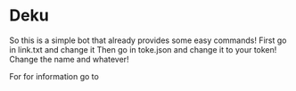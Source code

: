 # Deku

So this is a simple bot that already provides some easy commands!
First go in link.txt and change it
Then go in toke.json and change it to your token!
Change the name and whatever!

For for information go to 
